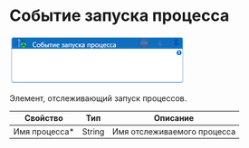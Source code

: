 # Событие запуска процесса

![](<../../../../.gitbook/assets/image (101).png>)



Элемент, отслеживающий запуск процессов.

| Свойство       | Тип    | Описание                    |
| -------------- | ------ | --------------------------- |
| Имя процесса\* | String | Имя отслеживаемого процесса |
